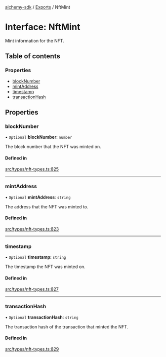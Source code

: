[alchemy-sdk](../README.md) / [Exports](../modules.md) / NftMint

# Interface: NftMint

Mint information for the NFT.

## Table of contents

### Properties

- [blockNumber](NftMint.md#blocknumber)
- [mintAddress](NftMint.md#mintaddress)
- [timestamp](NftMint.md#timestamp)
- [transactionHash](NftMint.md#transactionhash)

## Properties

### blockNumber

• `Optional` **blockNumber**: `number`

The block number that the NFT was minted on.

#### Defined in

[src/types/nft-types.ts:825](https://github.com/alchemyplatform/alchemy-sdk-js/blob/89d639ce/src/types/nft-types.ts#L825)

___

### mintAddress

• `Optional` **mintAddress**: `string`

The address that the NFT was minted to.

#### Defined in

[src/types/nft-types.ts:823](https://github.com/alchemyplatform/alchemy-sdk-js/blob/89d639ce/src/types/nft-types.ts#L823)

___

### timestamp

• `Optional` **timestamp**: `string`

The timestamp the NFT was minted on.

#### Defined in

[src/types/nft-types.ts:827](https://github.com/alchemyplatform/alchemy-sdk-js/blob/89d639ce/src/types/nft-types.ts#L827)

___

### transactionHash

• `Optional` **transactionHash**: `string`

The transaction hash of the transaction that minted the NFT.

#### Defined in

[src/types/nft-types.ts:829](https://github.com/alchemyplatform/alchemy-sdk-js/blob/89d639ce/src/types/nft-types.ts#L829)
